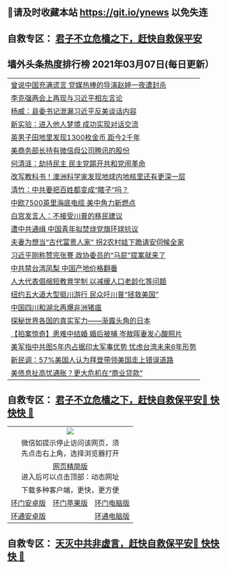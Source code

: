 ## 📩请及时收藏本站 https://git.io/ynews 以免失连</a>
## 自救专区： [君子不立危樯之下，赶快自救保平安 ](https://github.com/pwgy/td/blob/master/README.md)

## 墙外头条热度排行榜 2021年03月07日(每日更新）

 <table>

<tr><td colspan="2" align="left"><a href="https://gqxtncsq.xhuyd.press/?name=c1338766&key=encdeuyadochlaxz&from=pw2">曾说中国充满谎言 党媒热捧的导演赵婷一夜遭封杀</a></td></tr>
<tr><td colspan="2" align="left"><a href="https://gqxtncsq.xhuyd.press/?name=c1338736&key=encdeuyadochlaxz&from=pw2">李克强两会上再现与习近平相左言论</a></td></tr>
<tr><td colspan="2" align="left"><a href="https://gqxtncsq.xhuyd.press/?name=c1338737&key=encdeuyadochlaxz&from=pw2">杨威：县委书记泄漏习近平反美谈话内容</a></td></tr>
<tr><td colspan="2" align="left"><a href="https://gqxtncsq.xhuyd.press/?name=c1338774&key=encdeuyadochlaxz&from=pw2">新实验：进入他人梦境 成功实现对话交流</a></td></tr>
<tr><td colspan="2" align="left"><a href="https://gqxtncsq.xhuyd.press/?name=c1338773&key=encdeuyadochlaxz&from=pw2">英男子田地里发现1300枚金币 距今2千年</a></td></tr>
<tr><td colspan="2" align="left"><a href="https://gqxtncsq.xhuyd.press/?name=c1338771&key=encdeuyadochlaxz&from=pw2">美商务部长持有微信母公司腾讯的股份</a></td></tr>
<tr><td colspan="2" align="left"><a href="https://gqxtncsq.xhuyd.press/?name=c1338750&key=encdeuyadochlaxz&from=pw2">何清涟：劫持民主 民主党踢开共和党闹革命</a></td></tr>
<tr><td colspan="2" align="left"><a href="https://gqxtncsq.xhuyd.press/?name=c1338709&key=encdeuyadochlaxz&from=pw2">改写教科书！澳洲科学家发现地球内地核里还有更深一层</a></td></tr>
<tr><td colspan="2" align="left"><a href="https://gqxtncsq.xhuyd.press/?name=c1338645&key=encdeuyadochlaxz&from=pw2">清竹：中共要把百姓都变成“瞎子”吗？</a></td></tr>
<tr><td colspan="2" align="left"><a href="https://gqxtncsq.xhuyd.press/?name=c1338749&key=encdeuyadochlaxz&from=pw2">中欧7500英里海底电缆 美中角力新燃点</a></td></tr>
<tr><td colspan="2" align="left"><a href="https://gqxtncsq.xhuyd.press/?name=c1338772&key=encdeuyadochlaxz&from=pw2">白宫发言人：不接受川普的移民建议</a></td></tr>
<tr><td colspan="2" align="left"><a href="https://gqxtncsq.xhuyd.press/?name=c1338734&key=encdeuyadochlaxz&from=pw2">遭中共通缉 中国青年拟焚烧党旗环球抗议</a></td></tr>
<tr><td colspan="2" align="left"><a href="https://gqxtncsq.xhuyd.press/?name=c1338705&key=encdeuyadochlaxz&from=pw2">夫妻为想当“古代富贵人家” 拐2农村娃下跪请安伺候全家</a></td></tr>
<tr><td colspan="2" align="left"><a href="https://gqxtncsq.xhuyd.press/?name=c1338669&key=encdeuyadochlaxz&from=pw2">习近平刚称赞完张謇 政协委员的“马屁”提案就来了</a></td></tr>
<tr><td colspan="2" align="left"><a href="https://gqxtncsq.xhuyd.press/?name=c1338746&key=encdeuyadochlaxz&from=pw2">中共禁台湾凤梨 中国产地价格翻番</a></td></tr>
<tr><td colspan="2" align="left"><a href="https://gqxtncsq.xhuyd.press/?name=c1338683&key=encdeuyadochlaxz&from=pw2">人大代表倡缩短教育学制 以减缓人口老龄化等问题</a></td></tr>
<tr><td colspan="2" align="left"><a href="https://gqxtncsq.xhuyd.press/?name=c1338741&key=encdeuyadochlaxz&from=pw2">纽约五大道大型挺川游行 民众吁川普“拯救美国”</a></td></tr>
<tr><td colspan="2" align="left"><a href="https://gqxtncsq.xhuyd.press/?name=c1338700&key=encdeuyadochlaxz&from=pw2">中国四川和湖北再爆非洲猪瘟</a></td></tr>
<tr><td colspan="2" align="left"><a href="https://gqxtncsq.xhuyd.press/?name=c1338704&key=encdeuyadochlaxz&from=pw2">探秘世界各国的真实军力——渐露头角的日本</a></td></tr>
<tr><td colspan="2" align="left"><a href="https://gqxtncsq.xhuyd.press/?name=c1336184&key=encdeuyadochlaxz&from=pw2">【拍案惊奇】患难中结婚 婚后被捕 岑敖晖妻发心酸照片</a></td></tr>
<tr><td colspan="2" align="left"><a href="https://gqxtncsq.xhuyd.press/?name=c1338686&key=encdeuyadochlaxz&from=pw2">美军指中共图5年内占据印太军事优势 忧虑台湾未来6年形势</a></td></tr>
<tr><td colspan="2" align="left"><a href="https://gqxtncsq.xhuyd.press/?name=c1338743&key=encdeuyadochlaxz&from=pw2">新民调：57%美国人认为拜登带领美国走上错误道路</a></td></tr>
<tr><td colspan="2" align="left"><a href="https://gqxtncsq.xhuyd.press/?name=c1338775&key=encdeuyadochlaxz&from=pw2">美债息扯高忧通胀？更大危机在“商业贷款”</a></td></tr>

</table>


 ## 自救专区： [君子不立危樯之下，赶快自救保平安🍎 快快快 📩](https://github.com/pwgy/td/blob/master/README.md)
 
<table>
  <tr>
    <td colspan="3" align="center"><img src="https://cdn.jsdelivr.net/gh/opipe/up/oGate65.jpg"/></td>
  </tr>
  <tr>
    <td colspan="3" align="center">微信如提示停止访问该网页，须<br/>先点击右上角，选择浏览器打开</td>
  <tr>
  <tr>
    <td colspan="3" align="center"><a href="https://gitcdn.xyz/cdn/otiny/up/master/show005.htm">网页精简版</a><br/>进入后可以点击顶部：动态网址</td>
  </tr>
  <tr>
    <td colspan="3" align="center">下载多种客户端，更快，更方便</td>
  <tr>
  <tr>
    <td align="center"><a href="https://cdn.jsdelivr.net/gh/opipe/up/oGatea.apk">环门安卓版</a></td>
    <td align="center"><a href="https://x.co/odisk">环门苹果版</a></td>
    <td align="center"><a href="https://cdn.jsdelivr.net/gh/opipe/up/oGate.zip">环门电脑版</a></td>
  </tr>
  <tr>
    <td align="center"><a href="https://cdn.jsdelivr.net/gh/opipe/up/oPipe.apk">环通安卓版</a></td>
    <td align="center"></td>
    <td align="center"><a href="https://raw.githubusercontent.com/opipe/up/master/oPipe.zip">环通电脑版</a></td>
  </tr>
  
</table>


 ## 自救专区： [天灭中共非虚言，赶快自救保平安🍎 快快快 📩](https://github.com/pwgy/td/blob/master/README.md)
